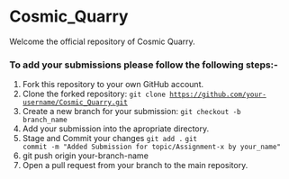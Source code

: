 # Cosmic_Quarry

Welcome the official repository of Cosmic Quarry.

### To add your submissions please follow the following steps:-
1. Fork this repository to your own GitHub account.
2. Clone the forked repository:
   <code>git clone https://github.com/your-username/Cosmic_Quarry.git</code>
3. Create a new branch for your submission:
   <code>git checkout -b branch_name</code>
4. Add your submission into the apropriate directory.
5. Stage and Commit your changes
   <code>git add .</code>
   <code>git commit -m "Added Submission for topic/Assignment-x by your_name" </code>
6. git push origin your-branch-name
7. Open a pull request from your branch to the main repository.
